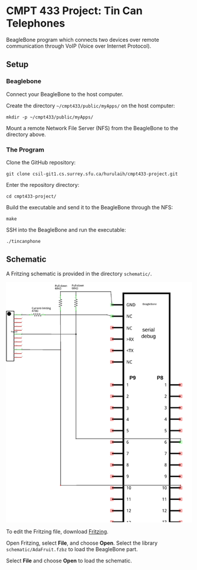 # CMPT 433 Project: Tin Can Telephones

BeagleBone program which connects two devices over remote communication through VoIP (Voice over Internet Protocol).

## Setup

### Beaglebone

Connect your BeagleBone to the host computer.

Create the directory `~/cmpt433/public/myApps/` on the host computer:
```shell
mkdir -p ~/cmpt433/public/myApps/
```

Mount a remote Network File Server (NFS) from the BeagleBone to the directory above.

### The Program

Clone the GitHub repository:
```shell
git clone csil-git1.cs.surrey.sfu.ca/hurulaih/cmpt433-project.git
```

Enter the repository directory:
```shell
cd cmpt433-project/
```

Build the executable and send it to the BeagleBone through the NFS:
```shell
make
```

SSH into the BeagleBone and run the executable:
```shell
./tincanphone
```

## Schematic

A Fritzing schematic is provided in the directory `schematic/`.

![Schematic](readme-img/schematic.jpg)

To edit the Fritzing file, download [Fritzing](https://fritzing.org/download/).

Open Fritzing, select **File**, and choose **Open**. Select the library `schematic/AdaFruit.fzbz` to load the BeagleBone part.

Select **File** and choose **Open** to load the schematic.
